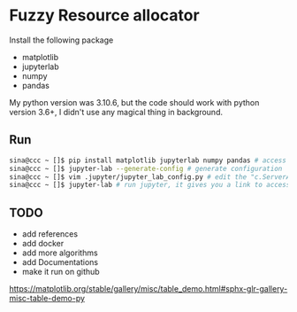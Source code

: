 # Fuzzy Resource allocator

Install the following package

* matplotlib
* jupyterlab
* numpy
* pandas

My python version was 3.10.6, but the code should work with python version 3.6+, I didn't use any magical thing in background.

## Run

```bash
sina@ccc ~ []$ pip install matplotlib jupyterlab numpy pandas # access libraries
sina@ccc ~ []$ jupyter-lab --generate-config # generate configuration
sina@ccc ~ []$ vim .jupyter/jupyter_lab_config.py # edit the "c.ServerApp.notebook_dir" field and change it to the directory were you cloned this project for example c.ServerApp.notebook_dir = u'/root/labs/'
sina@ccc ~ []$ jupyter-lab # run jupyter, it gives you a link to access the web interface
```


## TODO
* add references
* add docker
* add more algorithms
* add Documentations
* make it run on github

https://matplotlib.org/stable/gallery/misc/table_demo.html#sphx-glr-gallery-misc-table-demo-py
